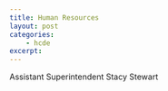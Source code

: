 ```yaml
---
title: Human Resources
layout: post
categories:
    - hcde
excerpt:
---
```


Assistant Superintendent Stacy Stewart
